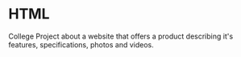 # HTML
 College Project about a website that offers a product describing it's features, specifications,
 photos and videos.
